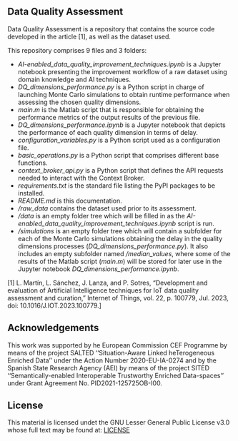 ## Data Quality Assessment 
Data Quality Assessment is a repository that contains the source code developed in the article [1], as well as the dataset used.

This repository comprises 9 files and 3 folders:
- *AI-enabled_data_quality_improvement_techniques.ipynb* is a Jupyter notebook presenting the improvement workflow of a raw dataset using domain knowledge and AI techniques.
- *DQ_dimensions_performance.py* is a Python script in charge of launching Monte Carlo simulations to obtain runtime performance when assessing the chosen quality dimensions.
- *main.m* is the Matlab script that is responsible for obtaining the performance metrics of the output results of the previous file.
- *DQ_dimensions_performance.ipynb* is a Jupyter notebook that depicts the performance of each quality dimension in terms of delay.
- *configuration_variables.py* is a Python script used as a configuration file.
- *basic_operations.py* is a Python script that comprises different base functions.
- *context_broker_api.py* is a Python script that defines the API requests needed to interact with the Context Broker.
- *requirements.txt* is the standard file listing the PyPI packages to be installed.
- *README.md* is this documentation.
- */raw_data* contains the dataset used prior to its assessment.
- */data* is an empty folder tree which will be filled in as the *AI-enabled_data_quality_improvement_techniques.ipynb* script is run.
- */simulations* is an empty folder tree which will contain a subfolder for each of the Monte Carlo simulations obtaining the delay in the quality dimensions processes (*DQ_dimensions_performance.py*). It also includes an empty subfolder named */median_values*, where some of the results of the Matlab script (*main.m*) will be stored for later use in the Jupyter notebook *DQ_dimensions_performance.ipynb*.

[1] L. Martín, L. Sánchez, J. Lanza, and P. Sotres, “Development and evaluation of Artificial Intelligence techniques for IoT data quality assessment and curation,” Internet of Things, vol. 22, p. 100779, Jul. 2023, doi: 10.1016/J.IOT.2023.100779.]

## Acknowledgements

This work was supported by he European Commission CEF Programme by means of the project SALTED ‘‘Situation-Aware Linked heTerogeneous Enriched Data’’ under the Action Number 2020-EU-IA-0274 and by the Spanish State Research Agency (AEI) by means of the project SITED ‘‘Semantically-enabled Interoperable Trustworthy Enriched Data-spaces’’ under Grant Agreement No. PID2021-125725OB-I00.


## License
This material is licensed undet the GNU Lesser General Public License v3.0 whose full text may be found at: [LICENSE](https://github.com/lauramartingonzalezzz/DQAssessment/blob/276ce4584e8af1c20ee42406a8fd6b07d39b3a17/LICENSE)
